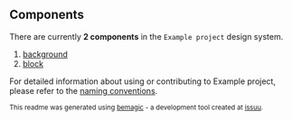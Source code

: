 ## Components

There are currently **2 components** in the `Example project` design system.

1. [background](background)
2. [block](block)


For detailed information about using or contributing to Example project, please refer
to the [naming conventions](NAMING_CONVENTIONS.md).

<sub>This readme was generated using
[bemagic](https://github.com/ckastbjerg/bemagic) - a development tool created
at [issuu](https://issuu.com/about).</sub>
